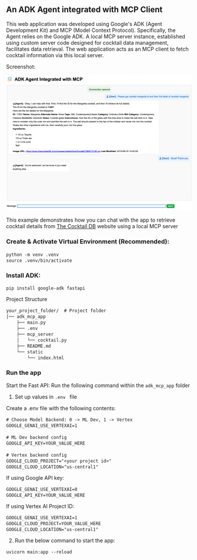 ## An ADK Agent integrated with MCP Client
This web application was developed using Google's ADK (Agent Development Kit) and MCP (Model Context Protocol). Specifically, the Agent relies on the Google ADK. A local MCP server instance, established using custom server code designed for cocktail data management, facilitates data retrieval. The web application acts as an MCP client to fetch cocktail information via this local server.

Screenshot:  

<img src="adk_app.png" alt="Descriptive alt text" width="700" />

  
This example demonstrates how you can chat with the app to retrieve cocktail details from [The Cocktail DB](https://www.thecocktaildb.com/) website using a local MCP server

### Create & Activate Virtual Environment (Recommended):

```
python -m venv .venv
source .venv/bin/activate
```
### Install ADK:

```
pip install google-adk fastapi
```
Project Structure

```
your_project_folder/  # Project folder
|── adk_mcp_app
    ├── main.py
    ├── .env
    ├── mcp_server
    │   └── cocktail.py
    ├── README.md
    └── static
        └── index.html
```
### Run the app
Start the Fast API: Run the following command within the `adk_mcp_app` folder
1. Set up values in `.env ` file

Create a .env file with the following contents:
```
# Choose Model Backend: 0 -> ML Dev, 1 -> Vertex
GOOGLE_GENAI_USE_VERTEXAI=1

# ML Dev backend config
GOOGLE_API_KEY=YOUR_VALUE_HERE

# Vertex backend config
GOOGLE_CLOUD_PROJECT="<your project id>"
GOOGLE_CLOUD_LOCATION="us-central1"
```

If using Google API key:
```
GOOGLE_GENAI_USE_VERTEXAI=0
GOOGLE_API_KEY=YOUR_VALUE_HERE
```

If using Vertex AI Project ID:
```
GOOGLE_GENAI_USE_VERTEXAI=1
GOOGLE_CLOUD_PROJECT=YOUR_VALUE_HERE
GOOGLE_CLOUD_LOCATION="us-central1"
```

2.  Run the below command to start the app:

```
uvicorn main:app --reload
```

